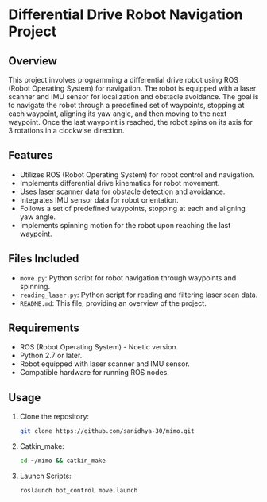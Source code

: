 # Differential Drive Robot Navigation Project

## Overview
This project involves programming a differential drive robot using ROS (Robot Operating System) for navigation. The robot is equipped with a laser scanner and IMU sensor for localization and obstacle avoidance. The goal is to navigate the robot through a predefined set of waypoints, stopping at each waypoint, aligning its yaw angle, and then moving to the next waypoint. Once the last waypoint is reached, the robot spins on its axis for 3 rotations in a clockwise direction.

## Features
- Utilizes ROS (Robot Operating System) for robot control and navigation.
- Implements differential drive kinematics for robot movement.
- Uses laser scanner data for obstacle detection and avoidance.
- Integrates IMU sensor data for robot orientation.
- Follows a set of predefined waypoints, stopping at each and aligning yaw angle.
- Implements spinning motion for the robot upon reaching the last waypoint.

## Files Included
- `move.py`: Python script for robot navigation through waypoints and spinning.
- `reading_laser.py`: Python script for reading and filtering laser scan data.
- `README.md`: This file, providing an overview of the project.

## Requirements
- ROS (Robot Operating System) - Noetic version.
- Python 2.7 or later.
- Robot equipped with laser scanner and IMU sensor.
- Compatible hardware for running ROS nodes.

## Usage
1. Clone the repository:
   ```bash
   git clone https://github.com/sanidhya-30/mimo.git

2. Catkin_make:
   ```bash
   cd ~/mimo && catkin_make

1. Launch Scripts:
   ```bash
   roslaunch bot_control move.launch
